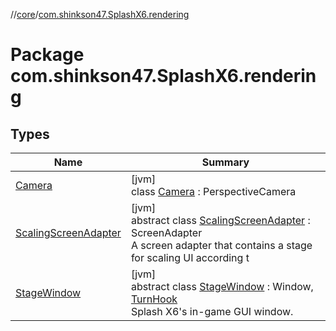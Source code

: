 //[core](../../index.md)/[com.shinkson47.SplashX6.rendering](index.md)

# Package com.shinkson47.SplashX6.rendering

## Types

| Name | Summary |
|---|---|
| [Camera](-camera/index.md) | [jvm]<br>class [Camera](-camera/index.md) : PerspectiveCamera |
| [ScalingScreenAdapter](-scaling-screen-adapter/index.md) | [jvm]<br>abstract class [ScalingScreenAdapter](-scaling-screen-adapter/index.md) : ScreenAdapter<br>A screen adapter that contains a stage for scaling UI according t |
| [StageWindow](-stage-window/index.md) | [jvm]<br>abstract class [StageWindow](-stage-window/index.md) : Window, [TurnHook](../com.shinkson47.SplashX6.utility/-turn-hook/index.md)<br>Splash X6's in-game GUI window. |
